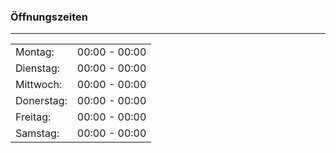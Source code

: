 ### Öffnungszeiten
---

<table>
 <tr>
  <td>Montag:</td>
  <td>00:00 - 00:00</td>
 </tr>

 <tr>
  <td>Dienstag:</td>
  <td>00:00 - 00:00</td>
 </tr>
 <tr>
  <td>Mittwoch:</td>
  <td>00:00 - 00:00</td>
 </tr>
 <tr>
  <td>Donerstag:</td>
  <td>00:00 - 00:00</td>
 </tr>
 <tr>
  <td>Freitag:</td>
  <td>00:00 - 00:00</td>
 </tr>
 <tr>
  <td>Samstag:</td>
  <td>00:00 - 00:00</td>
 </tr>
</table>